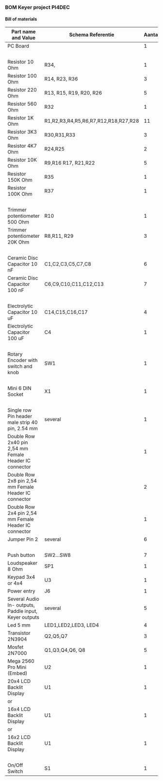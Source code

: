 ### BOM  Keyer project PI4DEC

#### Bill of materials

**Part name and Value** | **Schema Referentie** | **Aantal**
----------------------- | --------------------- | ----------
PC Board                |                       | 1 
                        |                       | 
Resistor 10 Ohm         | R34,                  | 1 
Resistor 100 Ohm        | R14, R23, R36         | 3 
Resistor 220 Ohm        | R13, R15, R19, R20, R26 | 5 
Resistor 560 Ohm        | R32                   | 1 
Resistor 1K Ohm         | R1,R2,R3,R4,R5,R6,R7,R12,R18,R27,R28 | 11 
Resistor 3K3 Ohm        | R30,R31,R33           | 3 
Resistor 4K7 Ohm        | R24,R25               | 2 
Resistor 10K Ohm        | R9,R16 R17, R21,R22   | 5 
Resistor 150K Ohm       | R35                   | 1 
Resistor 100K Ohm       | R37                   | 1 
                        |                       | 
Trimmer potentiometer 500 Ohm | R10             | 1 
Trimmer potentiometer 20K Ohm | R8,R11, R29     | 3 
                        |                       | 
Ceramic Disc Capacitor 10 nF | C1,C2,C3,C5,C7,C8 | 6 
Ceramic Disc Capacitor 100 nF | C6,C9,C10,C11,C12,C13 | 7 
                        |                       | 
Electrolytic Capacitor 10 uF | C14,C15,C16,C17  | 4 
Electrolytic Capacitor 100 uF | C4              | 1 
                        |                       | 
Rotary Encoder with switch and knob | SW1       | 1 
                        |                       | 
Mini 6 DIN  Socket      | X1                    | 1 
                        |                       | 
Single row Pin header male strip 40 pin, 2.54 mm | several | 1 
Double Row 2x40 pin 2,54 mm Female Header IC connector | | 1 
Double Row 2x8 pin 2,54 mm Female Header IC connector |  | 2 
Double Row 2x4 pin 2,54 mm Female Header IC connector |  | 1 
Jumper Pin 2            | several               | 6 
                        |                       | 
Push button             | SW2…SW8               | 7 
Loudspeaker 8 Ohm       | SP1                   | 1 
Keypad 3x4 or 4x4       | U3                    | 1 
Power entry             | J6                    | 1 
Several Audio In- outputs, Paddle input, Keyer outputs | several | 5 
Led 5 mm | LED1,LED2,LED3, LED4 | 4 
Transistor 2N3904 | Q2,Q5,Q7 | 3 
Mosfet 2N7000 | Q1,Q3,Q4,Q6, Q8 | 5 
Mega 2560 Pro Mini (Embed) | U2 | 1 
20x4 LCD Backlit Display | U1 | 1 
or | | 
16x4 LCD Backlit Display | U1 | 1 
or | | 
16x2 LCD Backlit Display | U1 | 1 
   | | 
On/Off Switch | S1 | 1 

